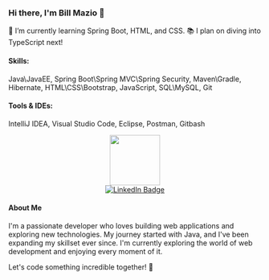 ### Hi there, I'm Bill Mazio 👋

🌱 I’m currently learning Spring Boot, HTML, and CSS.
📚 I plan on diving into TypeScript next!

 #### Skills: 
 Java\JavaEE, Spring Boot\Spring MVC\Spring Security, Maven\Gradle, Hibernate, HTML\CSS\Bootstrap, JavaScript, SQL\MySQL, Git    
 #### Tools & IDEs: 
 IntelliJ IDEA, Visual Studio Code, Eclipse, Postman, Gitbash 
 <div id="header" align="center">
  <img src="https://media.giphy.com/media/M9gbBd9nbDrOTu1Mqx/giphy.gif" width="100"/>
  <br>
  <a href="https://www.linkedin.com/in/vasileiosmaziotis?lipi=urn%3Ali%3Apage%3Ad_flagship3_profile_view_base_contact_details%3Bq7Rk7A%2F0TXCdDZI%2B9Q29yw%3D%3D">
    <img src="https://img.shields.io/badge/LinkedIn-blue?style=for-the-badge&logo=linkedin&logoColor=white" alt="LinkedIn Badge"/>
  </a>
</div>

 

#### About Me
I'm a passionate developer who loves building web applications and exploring new technologies. My journey started with Java, and I've been expanding my skillset ever since. I'm currently exploring the world of web development and enjoying every moment of it.

Let's code something incredible together! 🚀



 
<!--
**billmazio/billmazio** is a ✨ _special_ ✨ repository because its `README.md` (this file) appears on your GitHub profile.

Here are some ideas to get you started:

- 🔭 I’m currently working on ...
- 🌱 I’m currently learning ...
- 👯 I’m looking to collaborate on ...
- 🤔 I’m looking for help with ...
- 💬 Ask me about ...
- 📫 How to reach me: ...
- 😄 Pronouns: ...
- ⚡ Fun fact: ...
-->

